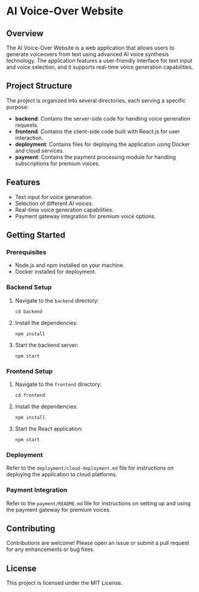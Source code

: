 # AI Voice-Over Website

## Overview
The AI Voice-Over Website is a web application that allows users to generate voiceovers from text using advanced AI voice synthesis technology. The application features a user-friendly interface for text input and voice selection, and it supports real-time voice generation capabilities.

## Project Structure
The project is organized into several directories, each serving a specific purpose:

- **backend**: Contains the server-side code for handling voice generation requests.
- **frontend**: Contains the client-side code built with React.js for user interaction.
- **deployment**: Contains files for deploying the application using Docker and cloud services.
- **payment**: Contains the payment processing module for handling subscriptions for premium voices.

## Features
- Text input for voice generation.
- Selection of different AI voices.
- Real-time voice generation capabilities.
- Payment gateway integration for premium voice options.

## Getting Started

### Prerequisites
- Node.js and npm installed on your machine.
- Docker installed for deployment.

### Backend Setup
1. Navigate to the `backend` directory:
   ```
   cd backend
   ```
2. Install the dependencies:
   ```
   npm install
   ```
3. Start the backend server:
   ```
   npm start
   ```

### Frontend Setup
1. Navigate to the `frontend` directory:
   ```
   cd frontend
   ```
2. Install the dependencies:
   ```
   npm install
   ```
3. Start the React application:
   ```
   npm start
   ```

### Deployment
Refer to the `deployment/cloud-deployment.md` file for instructions on deploying the application to cloud platforms.

### Payment Integration
Refer to the `payment/README.md` file for instructions on setting up and using the payment gateway for premium voices.

## Contributing
Contributions are welcome! Please open an issue or submit a pull request for any enhancements or bug fixes.

## License
This project is licensed under the MIT License.